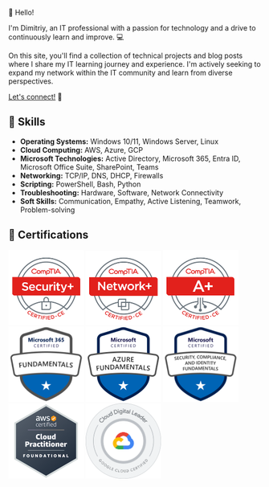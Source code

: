 
👋 Hello! 

I'm Dimitriy, an IT professional with a passion for technology and a drive to continuously learn and improve. 💻

On this site, you'll find a collection of technical projects and blog posts where I share my IT learning journey and experience. I'm actively seeking to expand my network within the IT community and learn from diverse perspectives. 

<a href="https://linkedin.com/dleontev" target="_blank" rel="noopener noreferrer">Let's connect!</a> 🤝

## 🧰 Skills 

* **Operating Systems:** Windows 10/11, Windows Server, Linux
* **Cloud Computing:** AWS, Azure, GCP
* **Microsoft Technologies:** Active Directory, Microsoft 365, Entra ID, Microsoft Office Suite, SharePoint, Teams
* **Networking:** TCP/IP, DNS, DHCP, Firewalls
* **Scripting:** PowerShell, Bash, Python
* **Troubleshooting:** Hardware, Software, Network Connectivity
* **Soft Skills:** Communication, Empathy, Active Listening, Teamwork, Problem-solving

## 🏅 Certifications 

<div class="certs"> <a href="https://www.comptia.org/certifications/security+" target="_blank" rel="noopener noreferrer"><img src="/certs/comptia-security-ce-certification.png" alt="CompTIA Security+" width="150" /></a> <a href="https://www.comptia.org/certifications/network+" target="_blank" rel="noopener noreferrer"><img src="/certs/comptia-network-ce-certification.1.png" alt="CompTIA Network+" width="150" /></a> <a href="https://www.comptia.org/certifications/a" target="_blank" rel="noopener noreferrer"><img src="/certs/comptia-a-ce-certification.1.png" alt="CompTIA A+" width="150" /></a> </div>

<div class="certs"> <a href="https://learn.microsoft.com/en-us/certifications/exams/ms-900" target="_blank" rel="noopener noreferrer"><img src="/certs/ms900.png" alt="Microsoft 365 Fundamentals" width="150" /></a> <a href="https://learn.microsoft.com/en-us/certifications/exams/az-900" target="_blank" rel="noopener noreferrer"><img src="/certs/az900.png" alt="Microsoft Azure Fundamentals" width="150" /></a> <a href="https://learn.microsoft.com/en-us/certifications/exams/sc-900" target="_blank" rel="noopener noreferrer"><img src="/certs/sc900.png" alt="Microsoft Security, Compliance, and Identity Fundamentals" width="150" /></a> </div>

<div class="certs"> <a href="https://aws.amazon.com/certification/certified-cloud-practitioner/" target="_blank" rel="noopener noreferrer"><img src="/certs/aws-certified-cloud-practitioner.png" alt="AWS Certified Cloud Practitioner" width="150" /></a> <a href="https://cloud.google.com/certification/cloud-digital-leader" target="_blank" rel="noopener noreferrer"><img src="/certs/cloud-digital-leader-certification.png" alt="Google Cloud Digital Leader" width="150" /></a> </div>

<style>
  /* Basic responsive design for smaller screens */
  @media (max-width: 768px) { 
    div.certs { /* Target only divs with the class "certs" */
      display: flex;
      flex-wrap: wrap; /* Allow items to wrap onto multiple lines */
      justify-content: center; /* Center the items horizontally */
    }
    div.certs img { /* Target images within divs with the class "certs" */
      max-width: 48%; /* Make images take up almost half the screen width */
      margin: 5px; /* Add some space between images */
    }
  }
</style>